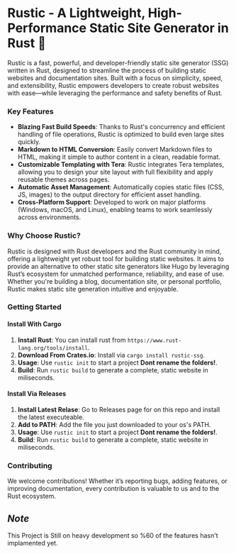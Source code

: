 # Rustic - A Lightweight, High-Performance Static Site Generator in Rust 🦀

Rustic is a fast, powerful, and developer-friendly static site generator (SSG) written in Rust, designed to streamline the process of building static websites and documentation sites. Built with a focus on simplicity, speed, and extensibility, Rustic empowers developers to create robust websites with ease—while leveraging the performance and safety benefits of Rust.

### Key Features

- **Blazing Fast Build Speeds**: Thanks to Rust's concurrency and efficient handling of file operations, Rustic is optimized to build even large sites quickly.
- **Markdown to HTML Conversion**: Easily convert Markdown files to HTML, making it simple to author content in a clean, readable format.
- **Customizable Templating with Tera**: Rustic integrates Tera templates, allowing you to design your site layout with full flexibility and apply reusable themes across pages.
- **Automatic Asset Management**: Automatically copies static files (CSS, JS, images) to the output directory for efficient asset handling.
- **Cross-Platform Support**: Developed to work on major platforms (Windows, macOS, and Linux), enabling teams to work seamlessly across environments.

### Why Choose Rustic?

Rustic is designed with Rust developers and the Rust community in mind, offering a lightweight yet robust tool for building static websites. It aims to provide an alternative to other static site generators like Hugo by leveraging Rust’s ecosystem for unmatched performance, reliability, and ease of use. Whether you're building a blog, documentation site, or personal portfolio, Rustic makes static site generation intuitive and enjoyable.

### Getting Started
#### Install With Cargo
  1. **Install Rust**: You can install rust from `https://www.rust-lang.org/tools/install`.
  1. **Download From Crates.io**: Install via `cargo install rustic-ssg`.
  2. **Usage**: Use `rustic init` to start a project **Dont rename the folders!**.
  3. **Build**: Run `rustic build` to generate a complete, static website in miliseconds.
#### Install Via Releases
  1. **Install Latest Relase**: Go to Releases page for on this repo and install the latest executeable.
  2. **Add to PATH**: Add the file you just downloaded to your os's PATH.
  3. **Usage**: Use `rustic init` to start a project **Dont rename the folders!**.
  4. **Build**: Run `rustic build` to generate a complete, static website in miliseconds.
### Contributing

We welcome contributions! Whether it’s reporting bugs, adding features, or improving documentation, every contribution is valuable to us and to the Rust ecosystem.

## *Note*
This Project is Still on heavy development so %60 of the features hasn't implamented yet.
